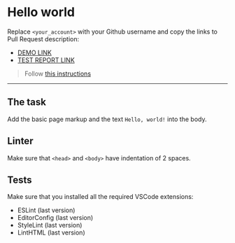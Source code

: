 # Hello world

Replace `<your_account>` with your Github username and copy the links to Pull Request description:
- [DEMO LINK](https://KatsuboDmytro.github.io/layout_hello-world/)
- [TEST REPORT LINK](https://KatsuboDmytro.github.io/layout_hello-world/report/html_report/)

> Follow [this instructions](https://mate-academy.github.io/layout_task-guideline/#how-to-solve-the-layout-tasks-on-github)
___

## The task

Add the basic page markup and the text `Hello, world!` into the body.

## Linter

Make sure that `<head>` and `<body>` have indentation of 2 spaces.

## Tests

Make sure that you installed all the required VSCode extensions:

- ESLint (last version)
- EditorConfig (last version)
- StyleLint (last version)
- LintHTML (last version)
